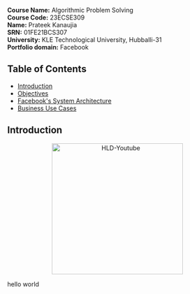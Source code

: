 **Course Name:** Algorithmic Problem Solving  
**Course Code:** 23ECSE309  
**Name:** Prateek Kanaujia  
**SRN:** 01FE21BCS307   
**University:** KLE Technological University, Hubballi-31  
**Portfolio domain:** Facebook  

## Table of Contents
- [Introduction](#introduction)
- [Objectives](#objectives)
- [Facebook's System Architecture](#architecture-of-the-facebook)
- [Business Use Cases](#business-use-cases)

## Introduction
<p align="center">
  <img src="C:\APS2\Prateek.github.io\Image\img1.webp" width="300" alt="HLD-Youtube">
</p>

hello world
